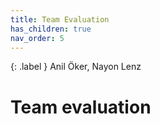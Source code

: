 ```yaml
---
title: Team Evaluation
has_children: true
nav_order: 5
---
```


{: .label }
Anil Öker, Nayon Lenz

# Team evaluation
